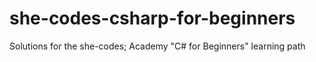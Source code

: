 # she-codes-csharp-for-beginners
Solutions for the she-codes; Academy "C# for Beginners" learning path
